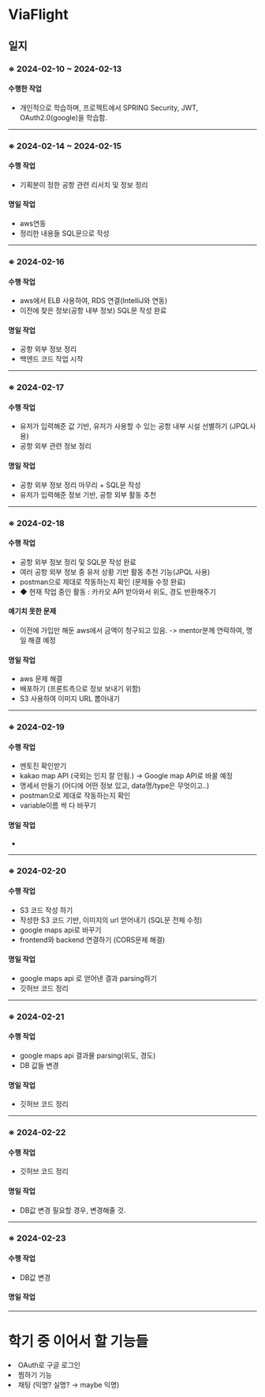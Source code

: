 <!DOCTYPE html>
<html>
<head>


<h1>ViaFlight</h1>

<h2>일지</h2>

<h3>※ 2024-02-10 ~ 2024-02-13</h3>

<h4>수행한 작업</h4>
<ul>
  <li>개인적으로 학습하며, 프로젝트에서 SPRING Security, JWT, OAuth2.0(google)을 학습함.</li>
</ul>
<hr>

<h3>※ 2024-02-14 ~ 2024-02-15</h3>

<h4>수행 작업</h4>
<ul>
  <li>기획분이 정한 공항 관련 리서치 및 정보 정리</li>
</ul>

<h4>명일 작업</h4>
<ul>
  <li> aws연동 </li>
  <li> 정리한 내용들 SQL문으로 작성</li>
</ul>

<hr>

<h3>※ 2024-02-16</h3>

<h4>수행 작업</h4>
<ul>
  <li>aws에서 ELB 사용하여, RDS 연결(IntelliJ와 연동)</li>
  <li>이전에 찾은 정보(공항 내부 정보) SQL문 작성 완료</li>
</ul>

<h4>명일 작업</h4>
<ul>
  <li> 공항 외부 정보 정리 </li>
  <li> 백엔드 코드 작업 시작 </li>
</ul>

<hr>

<h3>※ 2024-02-17</h3>

<h4>수행 작업</h4>
<ul>
  <li> 유저가 입력해준 값 기반, 유저가 사용할 수 있는 공항 내부 시설 선별하기 (JPQL사용) </li>
  <li> 공항 외부 관련 정보 정리 </li>
</ul>

<h4>명일 작업</h4>
<ul>
  <li> 공항 외부 정보 정리 마무리 + SQL문 작성 </li>
  <li> 유저가 입력해준 정보 기반, 공항 외부 활동 추천 </li>
</ul>

<hr>

<h3>※ 2024-02-18</h3>

<h4>수행 작업</h4>
<ul>
  <li> 공항 외부 정보 정리 및 SQL문 작성 완료 </li>
  <li> 여러 공항 외부 정보 중 유저 상황 기반 활동 추천 기능(JPQL 사용)</li> 
  <li> postman으로 제대로 작동하는지 확인 (문제들 수정 완료) </li>
  <li> ◆ 현재 작업 중인 활동 : 카카오 API 받아와서 위도, 경도 반환해주기</li>
</ul>

<h4>예기치 못한 문제</h4>
<ul>
  <li> 이전에 가입만 해둔 aws에서 금액이 청구되고 있음. -> mentor분께 연락하여, 명일 해결 예정</li>
</ul>

<h4>명일 작업</h4>
<ul>
  <li>aws 문제 해결</li>
  <li>배포하기 (프론트측으로 정보 보내기 위함)</li>
  <li>S3 사용하여 이미지 URL 뽑아내기</li>
</ul>

<hr>

<h3>※ 2024-02-19</h3>

<h4>수행 작업</h4>
<ul>
  <li>멘토진 확인받기</li>
  <li>kakao map API (국외는 인지 잘 안됨.) -> Google map API로 바꿀 예정</li>
  <li>명세서 만들기 (어디에 어떤 정보 있고, data명/type은 무엇이고..)</li>
  <li> postman으로 제대로 작동하는지 확인 </li>  
  <li> variable이름 싹 다 바꾸기 </li>
</ul>

<h4>명일 작업</h4>
<ul>
  <li></li>
</ul>

<hr>

<h3>※ 2024-02-20</h3>

<h4>수행 작업</h4>
<ul>
  <li>S3 코드 작성 하기</li>
  <li>작성한 S3 코드 기반, 이미지의 url 얻어내기 (SQL문 전체 수정)</li>
  <li>google maps api로 바꾸기</li>
  <li>frontend와 backend 연결하기 (CORS문제 해결) </li>
</ul>

<h4>명일 작업</h4>
<ul>
  <li>google maps api 로 얻어낸 결과 parsing하기</li>
  <li>깃허브 코드 정리</li>
</ul>

<hr>

<h3>※ 2024-02-21</h3>

<h4>수행 작업</h4>
<ul>
  <li>google maps api 결과물 parsing(위도, 경도)</li>
  <li>DB 값들 변경</li>
</ul>

<h4>명일 작업</h4>
<ul>
  <li>깃허브 코드 정리</li>
</ul>

<hr>

<h3>※ 2024-02-22</h3>

<h4>수행 작업</h4>
<ul>
  <li>깃허브 코드 정리</li>
</ul>

<h4>명일 작업</h4>
<ul>
  <li>DB값 변경 필요할 경우, 변경해줄 것. </li>
</ul>

<hr>

<h3>※ 2024-02-23</h3>

<h4>수행 작업</h4>
<ul>
  <li>DB값 변경</li>
</ul>

<h4>명일 작업</h4>
<ul>
  
</ul>

<hr>



<h1>학기 중 이어서 할 기능들</h1>
  <li> OAuth로 구글 로그인   </li>
  <li> 찜하기 기능 </li>
  <li> 채팅 (익명? 실명? → maybe 익명)   </li>

</body>
</html>
